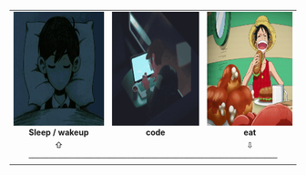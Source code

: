 <table align="center">
  <tr>
    <td align="center">
      <img src="assets/sleep.gif" width="200" height="200" /><br />
      <strong>Sleep / wakeup</strong><br />
    </td>
    <td align="center">
      <img src="assets/code.gif" width="200" height="200" /><br />
      <strong>code</strong>
    </td>
    <td align="center">
      <img src="assets/eat.gif" width="200" height="200" /><br />
      <strong>eat</strong>
    </td>
  </tr>
  <tr>
    <td align="center">⇧</td>
    <td></td>
    <td align="center">⇩</td>
  </tr>
  <tr>
    <td colspan="3" align="center">
      <code> ───────────────────────────────────────────────────────────── </code>
    </td>
  </tr>


  
</table>
